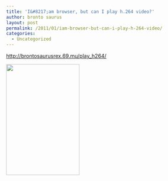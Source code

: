 ```yaml
---
title: 'I&#8217;am browser, but can I play h.264 video?'
author: bronto saurus
layout: post
permalink: /2011/01/iam-browser-but-can-i-play-h-264-video/
categories:
  - Uncategorized
---
```

<http://brontosaurusrex.69.mu/play_h264/>

[<img src="http://brontosaurusrex.69.mu/wp-content/uploads/2011/01/h264browser-198x300.png" alt="" title="h264browser" width="198" height="300" class="alignnone size-medium wp-image-1116" />][1]

 [1]: http://brontosaurusrex.69.mu/wp-content/uploads/2011/01/h264browser.png
